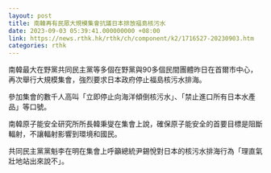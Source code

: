 ```yaml
---
layout: post
title: 南韓再有民眾大規模集會抗議日本排放福島核污水
date: 2023-09-03 05:39:41.000000000 +08:00
link: https://news.rthk.hk/rthk/ch/component/k2/1716527-20230903.htm
categories: rthk
---
```


南韓最大在野黨共同民主黨等多個在野黨與90多個民間團體昨日在首爾市中心，再次舉行大規模集會，強烈要求日本政府停止福島核污水排海。

參加集會的數千人高叫「立即停止向海洋傾倒核污水」、「禁止進口所有日本水產品」等口號。

南韓原子能安全研究所所長韓秉燮在集會上說，確保原子能安全的首要目標是阻斷輻射，不讓輻射影響到環境和國民。

共同民主黨黨魁李在明在集會上呼籲總統尹錫悅對日本的核污水排海行為「理直氣壯地站出來說不」。
